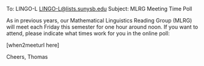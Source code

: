 To: LINGO-L <LINGO-L@lists.sunysb.edu>
Subject: MLRG Meeting Time Poll

As in previous years, our Mathematical Linguistics Reading Group 
(MLRG) will meet each Friday this semester for one hour around noon. 
If you want to attend, please indicate what times work for you in the 
online poll:

[when2meeturl here]

Cheers,
  Thomas
